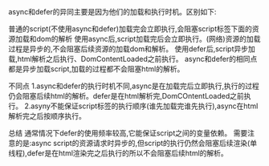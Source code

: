 async和defer的异同主要是因为他们的加载和执行时机。区别如下:

普通的script(不使用async和defer)加载完会立即执行,会阻塞script标签下面的资源加载和dom的解析
使用async后,script加载完后会立即执行。(网络)资源的加载过程是异步的,不会阻塞后续资源的加载dom和解析。
使用defer后,script异步加载,html解析之后执行、DomContentLoaded之前执行。
async和defer的相同点
都是异步加载script,加载的过程都不会阻塞html的解析。

不同点
1.async和defer的执行时机不同,async是在加载完后立即执行,执行的过程仍会阻塞后续html的解析。defer是在html解析完,DomCOntentLoaded之前执行。
2.asyny不能保证script标签的执行顺序(谁先加载完谁先执行),async在html解析完之后按顺序执行。

总结
通常情况下defer的使用频率较高,它能保证script之间的变量依赖。
需要注意的是:async script的资源请求时异步的,但script的执行仍然会阻塞后续渲染(单线程),defer是在html渲染完之后执行的所以不会阻塞后续html的解析。
